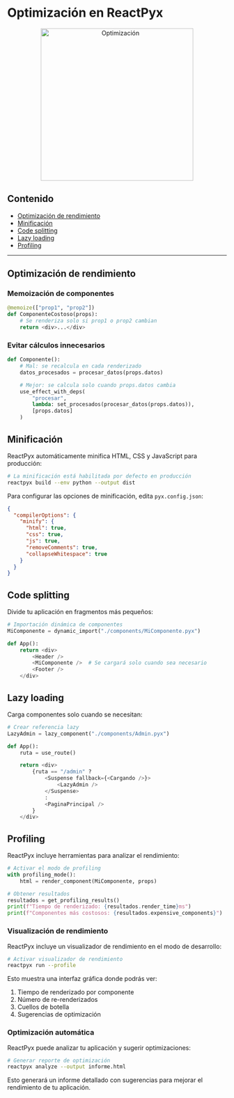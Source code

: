 # Optimización en ReactPyx

<div align="center">
  <img src="assets/optimization.png" alt="Optimización" width="350">
</div>

## Contenido

- [Optimización de rendimiento](#optimización-de-rendimiento)
- [Minificación](#minificación)
- [Code splitting](#code-splitting)
- [Lazy loading](#lazy-loading)
- [Profiling](#profiling)

---

## Optimización de rendimiento

### Memoización de componentes

```python
@memoize(["prop1", "prop2"])
def ComponenteCostoso(props):
    # Se renderiza solo si prop1 o prop2 cambian
    return <div>...</div>
```

### Evitar cálculos innecesarios

```python
def Componente():
    # Mal: se recalcula en cada renderizado
    datos_procesados = procesar_datos(props.datos)

    # Mejor: se calcula solo cuando props.datos cambia
    use_effect_with_deps(
        "procesar",
        lambda: set_procesados(procesar_datos(props.datos)),
        [props.datos]
    )
```

## Minificación

ReactPyx automáticamente minifica HTML, CSS y JavaScript para producción:

```bash
# La minificación está habilitada por defecto en producción
reactpyx build --env python --output dist
```

Para configurar las opciones de minificación, edita `pyx.config.json`:

```json
{
  "compilerOptions": {
    "minify": {
      "html": true,
      "css": true,
      "js": true,
      "removeComments": true,
      "collapseWhitespace": true
    }
  }
}
```

## Code splitting

Divide tu aplicación en fragmentos más pequeños:

```python
# Importación dinámica de componentes
MiComponente = dynamic_import("./components/MiComponente.pyx")

def App():
    return <div>
        <Header />
        <MiComponente />  # Se cargará solo cuando sea necesario
        <Footer />
    </div>
```

## Lazy loading

Carga componentes solo cuando se necesitan:

```python
# Crear referencia lazy
LazyAdmin = lazy_component("./components/Admin.pyx")

def App():
    ruta = use_route()

    return <div>
        {ruta == "/admin" ?
            <Suspense fallback={<Cargando />}>
                <LazyAdmin />
            </Suspense>
            :
            <PaginaPrincipal />
        }
    </div>
```

## Profiling

ReactPyx incluye herramientas para analizar el rendimiento:

```python
# Activar el modo de profiling
with profiling_mode():
    html = render_component(MiComponente, props)

# Obtener resultados
resultados = get_profiling_results()
print(f"Tiempo de renderizado: {resultados.render_time}ms")
print(f"Componentes más costosos: {resultados.expensive_components}")
```

### Visualización de rendimiento

ReactPyx incluye un visualizador de rendimiento en el modo de desarrollo:

```bash
# Activar visualizador de rendimiento
reactpyx run --profile
```

Esto muestra una interfaz gráfica donde podrás ver:

1. Tiempo de renderizado por componente
2. Número de re-renderizados
3. Cuellos de botella
4. Sugerencias de optimización

### Optimización automática

ReactPyx puede analizar tu aplicación y sugerir optimizaciones:

```bash
# Generar reporte de optimización
reactpyx analyze --output informe.html
```

Esto generará un informe detallado con sugerencias para mejorar el rendimiento de tu aplicación.
